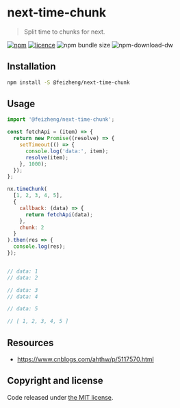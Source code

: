 # next-time-chunk
> Split time to chunks for next.

[![npm][npm-image]][npm-url]
[![licence][licence-image]][license-url]
![npm bundle size](https://img.shields.io/bundlephobia/minzip/@feizheng/next-time-chunk)
![npm-download-dw](https://img.shields.io/npm/dw/@feizheng/next-time-chunk)


## Installation
```bash
npm install -S @feizheng/next-time-chunk
```

## Usage
```js
import '@feizheng/next-time-chunk';

const fetchApi = (item) => {
  return new Promise((resolve) => {
    setTimeout(() => {
      console.log('data:', item);
      resolve(item);
    }, 1000);
  });
};

nx.timeChunk(
  [1, 2, 3, 4, 5],
  {
    callback: (data) => {
      return fetchApi(data);
    },
    chunk: 2
  }
).then(res => {
  console.log(res);
});


// data: 1
// data: 2

// data: 3
// data: 4

// data: 5

// [ 1, 2, 3, 4, 5 ]
```

## Resources
- https://www.cnblogs.com/ahthw/p/5117570.html

## Copyright and license

Code released under [the MIT license](https://github.com/afeiship/next-time-chunk/blob/master/LICENSE.txt).

[npm-image]: https://img.shields.io/npm/v/@feizheng/next-time-chunk.svg
[npm-url]: https://img.shields.io/npm/v/@feizheng/next-time-chunk
[licence-image]: https://img.shields.io/npm/l/@feizheng/next-time-chunk
[license-url]: https://github.com/afeiship/next-time-chunk/blob/master/LICENSE.txt
